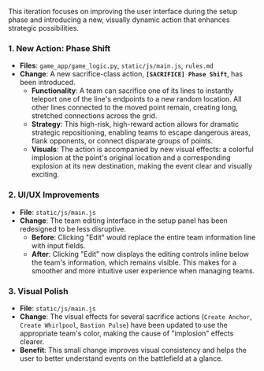 This iteration focuses on improving the user interface during the setup phase and introducing a new, visually dynamic action that enhances strategic possibilities.

### 1. New Action: Phase Shift

-   **Files**: `game_app/game_logic.py`, `static/js/main.js`, `rules.md`
-   **Change**: A new sacrifice-class action, **`[SACRIFICE] Phase Shift`**, has been introduced.
    -   **Functionality**: A team can sacrifice one of its lines to instantly teleport one of the line's endpoints to a new random location. All other lines connected to the moved point remain, creating long, stretched connections across the grid.
    -   **Strategy**: This high-risk, high-reward action allows for dramatic strategic repositioning, enabling teams to escape dangerous areas, flank opponents, or connect disparate groups of points.
    -   **Visuals**: The action is accompanied by new visual effects: a colorful implosion at the point's original location and a corresponding explosion at its new destination, making the event clear and visually exciting.

### 2. UI/UX Improvements

-   **File**: `static/js/main.js`
-   **Change**: The team editing interface in the setup panel has been redesigned to be less disruptive.
    -   **Before**: Clicking "Edit" would replace the entire team information line with input fields.
    -   **After**: Clicking "Edit" now displays the editing controls inline below the team's information, which remains visible. This makes for a smoother and more intuitive user experience when managing teams.

### 3. Visual Polish

-   **File**: `static/js/main.js`
-   **Change**: The visual effects for several sacrifice actions (`Create Anchor`, `Create Whirlpool`, `Bastion Pulse`) have been updated to use the appropriate team's color, making the cause of "implosion" effects clearer.
-   **Benefit**: This small change improves visual consistency and helps the user to better understand events on the battlefield at a glance.